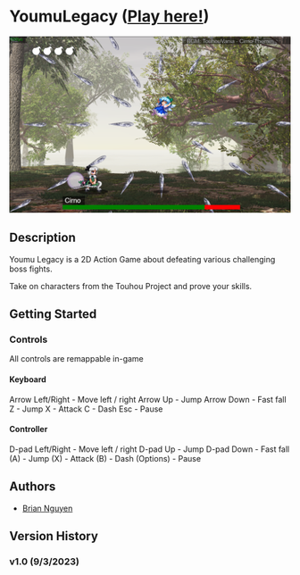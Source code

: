 # YoumuLegacy ([Play here!](https://briannguyen636.github.io/YoumuLegacy/))

![Cover image](./cover.png)

## Description

Youmu Legacy is a 2D Action Game about defeating various challenging boss fights.

Take on characters from the Touhou Project and prove your skills.

## Getting Started

### Controls
All controls are remappable in-game
#### Keyboard
Arrow Left/Right - Move left / right
Arrow Up - Jump
Arrow Down - Fast fall
Z - Jump
X - Attack
C - Dash
Esc - Pause
#### Controller
D-pad Left/Right - Move left / right
D-pad Up - Jump
D-pad Down - Fast fall
(A) - Jump
(X) - Attack
(B) - Dash
(Options) - Pause

## Authors

- [Brian Nguyen](https://github.com/BrianNguyen636)

## Version History

### v1.0 (9/3/2023)
